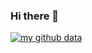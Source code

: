 ### Hi there 👋

<!--
**USBskycrafts/USBskycrafts** is a ✨ _special_ ✨ repository because its `README.md` (this file) appears on your GitHub profile.

Here are some ideas to get you started:

- 🔭 I’m currently working on Compiler
- 💬 Looking for 2023 summuer instern!
-->
[![my github data](https://github-readme-stats.vercel.app/api?username=USBskycrafts)]()
